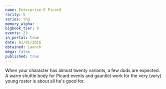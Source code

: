 ```yaml
---
name: Enterprise-E Picard
rarity: 5
series: tng
memory_alpha:
bigbook_tier: 9
events: 23
in_portal: true
date: 01/01/2016
obtained: Launch
mega: false
published: true
---
```


When your character has almost twenty variants, a few duds are expected. A warm shuttle body for Picard events and gauntlet work for the very (very) young roster is about all he's good for.
